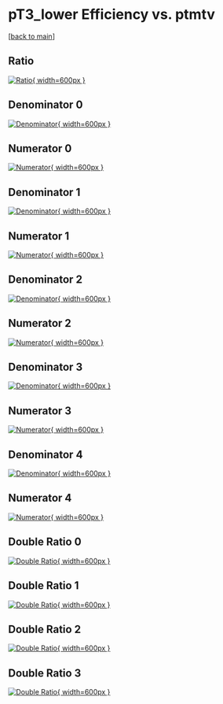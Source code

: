 # pT3_lower Efficiency vs. ptmtv

[[back to main](./)]



## Ratio

[![Ratio](../mtv/var/pT3_lower_base_11_-1_eff_ptmtv.png){ width=600px }](../mtv/var/pT3_lower_base_11_-1_eff_ptmtv.pdf)

## Denominator 0

[![Denominator](../mtv/den/pT3_lower_base_11_-1_eff_ptmtv_den0.png){ width=600px }](../mtv/den/pT3_lower_base_11_-1_eff_ptmtv_den0.pdf)

## Numerator 0

[![Numerator](../mtv/num/pT3_lower_base_11_-1_eff_ptmtv_num0.png){ width=600px }](../mtv/num/pT3_lower_base_11_-1_eff_ptmtv_num0.pdf)

## Denominator 1

[![Denominator](../mtv/den/pT3_lower_base_11_-1_eff_ptmtv_den1.png){ width=600px }](../mtv/den/pT3_lower_base_11_-1_eff_ptmtv_den1.pdf)

## Numerator 1

[![Numerator](../mtv/num/pT3_lower_base_11_-1_eff_ptmtv_num1.png){ width=600px }](../mtv/num/pT3_lower_base_11_-1_eff_ptmtv_num1.pdf)

## Denominator 2

[![Denominator](../mtv/den/pT3_lower_base_11_-1_eff_ptmtv_den2.png){ width=600px }](../mtv/den/pT3_lower_base_11_-1_eff_ptmtv_den2.pdf)

## Numerator 2

[![Numerator](../mtv/num/pT3_lower_base_11_-1_eff_ptmtv_num2.png){ width=600px }](../mtv/num/pT3_lower_base_11_-1_eff_ptmtv_num2.pdf)

## Denominator 3

[![Denominator](../mtv/den/pT3_lower_base_11_-1_eff_ptmtv_den3.png){ width=600px }](../mtv/den/pT3_lower_base_11_-1_eff_ptmtv_den3.pdf)

## Numerator 3

[![Numerator](../mtv/num/pT3_lower_base_11_-1_eff_ptmtv_num3.png){ width=600px }](../mtv/num/pT3_lower_base_11_-1_eff_ptmtv_num3.pdf)

## Denominator 4

[![Denominator](../mtv/den/pT3_lower_base_11_-1_eff_ptmtv_den4.png){ width=600px }](../mtv/den/pT3_lower_base_11_-1_eff_ptmtv_den4.pdf)

## Numerator 4

[![Numerator](../mtv/num/pT3_lower_base_11_-1_eff_ptmtv_num4.png){ width=600px }](../mtv/num/pT3_lower_base_11_-1_eff_ptmtv_num4.pdf)

## Double Ratio 0

[![Double Ratio](../mtv/ratio/pT3_lower_base_11_-1_eff_ptmtv_ratio0.png){ width=600px }](../mtv/ratio/pT3_lower_base_11_-1_eff_ptmtv_ratio0.pdf)

## Double Ratio 1

[![Double Ratio](../mtv/ratio/pT3_lower_base_11_-1_eff_ptmtv_ratio1.png){ width=600px }](../mtv/ratio/pT3_lower_base_11_-1_eff_ptmtv_ratio1.pdf)

## Double Ratio 2

[![Double Ratio](../mtv/ratio/pT3_lower_base_11_-1_eff_ptmtv_ratio2.png){ width=600px }](../mtv/ratio/pT3_lower_base_11_-1_eff_ptmtv_ratio2.pdf)

## Double Ratio 3

[![Double Ratio](../mtv/ratio/pT3_lower_base_11_-1_eff_ptmtv_ratio3.png){ width=600px }](../mtv/ratio/pT3_lower_base_11_-1_eff_ptmtv_ratio3.pdf)

